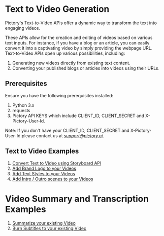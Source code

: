 # Text to Video Generation

Pictory's Text-to-Video APIs offer a dynamic way to transform the text into engaging videos.

These APIs allow for the creation and editing of videos based on various text inputs. For instance, if you have a blog or an article, you can easily convert it into a captivating video by simply providing the webpage URL. Text-to-Video APIs open up various possibilities, including:

1. Generating new videos directly from existing text content.
2. Converting your published blogs or articles into videos using their URLs.

## Prerequisites
Ensure you have the following prerequisites installed:

1. Python 3.x
2. requests
3. Pictory API KEYS which include CLIENT_ID, CLIENT_SECRET and X-Pictory-User-Id.    

Note: If you don't have your CLIENT_ID, CLIENT_SECRET and X-Pictory-User-Id please contact us at *support@pictory.ai*.


## Text to Video Examples

1. [Convert Text to Video using Storyboard API](https://github.com/pictoryai/api-examples-python/tree/docs-readme-md/texttovideo/basic) 
2. [Add Brand Logo to your Videos](https://github.com/pictoryai/api-examples-python/tree/docs-readme-md/texttovideo/addbrandlogo) 
3. [Add Text Styles to your Videos](https://github.com/pictoryai/api-examples-python/tree/docs-readme-md/texttovideo/addtextstyles)
4. [Add Intro / Outro scenes to your Videos](https://github.com/pictoryai/api-examples-python/tree/docs-readme-md/texttovideo/introoutro)


# Video Summary and Transcription Examples
1. [Summarize your existing Video](https://github.com/pictoryai/api-examples-python/tree/docs-readme-md/videohighlights)
2. [Burn Subtitles to your existing Video](https://github.com/pictoryai/api-examples-python/tree/docs-readme-md/videotranscription)
